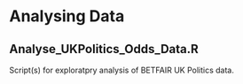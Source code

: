 Analysing Data
=======================

Analyse_UKPolitics_Odds_Data.R
-----------------------------------
Script(s) for exploratpry analysis of BETFAIR UK Politics data.
